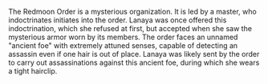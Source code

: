 The Redmoon Order is a mysterious organization. It is led by a master, who indoctrinates initiates into the order. Lanaya was once offered this indoctrination, which she refused at first, but accepted when she saw the mysterious armor worn by its members.
The order faces an unnamed "ancient foe" with extremely attuned senses, capable of detecting an assassin even if one hair is out of place. Lanaya was likely sent by the order to carry out assassinations against this ancient foe, during which she wears a tight hairclip.
